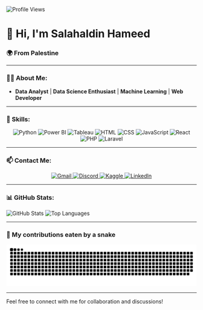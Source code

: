 ![Profile Views](https://komarev.com/ghpvc/?username=Salahaldian&style=flat-square&color=blue)

# 👋 Hi, I'm Salahaldin Hameed
### 🌍 From Palestine

---

### 👨‍💻 About Me:
- **Data Analyst** | **Data Science Enthusiast** | **Machine Learning** | **Web Developer**

---

### 💼 Skills:
<p align="center">
  <img src="https://img.icons8.com/color/50/000000/python.png" alt="Python"/>
  <img src="https://img.icons8.com/color/50/000000/power-bi.png" alt="Power BI"/>
  <img src="https://img.icons8.com/color/50/000000/tableau-software.png" alt="Tableau"/>
  <img src="https://img.icons8.com/color/50/000000/html-5.png" alt="HTML"/>
  <img src="https://img.icons8.com/color/50/000000/css3.png" alt="CSS"/>
  <img src="https://img.icons8.com/color/50/000000/javascript.png" alt="JavaScript"/>
  <img src="https://img.icons8.com/color/50/000000/react-native.png" alt="React"/>
  <img src="https://img.icons8.com/color/50/000000/php.png" alt="PHP"/>
  <img src="https://img.icons8.com/ios-filled/50/000000/laravel.png" alt="Laravel"/>
</p>

---

### 📫 Contact Me:
<p align="center">
  <a href="mailto:salahaldianhamid@gmail.com">
    <img src="https://img.icons8.com/color/50/000000/gmail.png" alt="Gmail"/>
  </a>
  <a href="https://discord.com/users/salahaldin_11">
    <img src="https://img.icons8.com/color/50/000000/discord-new-logo.png" alt="Discord"/>
  </a>
  <a href="https://www.kaggle.com/salahaldin">
    <img src="https://img.icons8.com/windows/50/000000/kaggle.png" alt="Kaggle"/>
  </a>
  <a href="https://linkedin.com/in/salahaldinhameed">
    <img src="https://img.icons8.com/color/50/000000/linkedin.png" alt="LinkedIn"/>
  </a>
</p>

---

### 📊 GitHub Stats:
![GitHub Stats](https://github-readme-stats.vercel.app/api?username=Salahaldian&show_icons=true&theme=radical)
![Top Languages](https://github-readme-stats.vercel.app/api/top-langs/?username=Salahaldian&layout=compact&theme=radical)

---

### 🐍 My contributions eaten by a snake
![snake gif](https://github.com/Salahaldian/Salahaldian/blob/output/github-snake-dark.svg)

---

Feel free to connect with me for collaboration and discussions!
